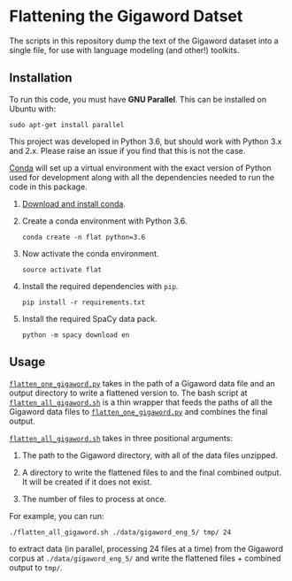# Flattening the Gigaword Datset

The scripts in this repository dump the text of the Gigaword dataset into a single file, for use 
with language modeling (and other!) toolkits.

## Installation

To run this code, you must have **GNU Parallel**. This can be installed on Ubuntu with:

```
sudo apt-get install parallel
```

This project was developed in Python 3.6, but should work with Python 3.x and 2.x.
Please raise an issue if you find that this is not the case.

[Conda](https://conda.io/) will set up a virtual environment with the exact
version of Python used for development along with all the dependencies
needed to run the code in this package.

1.  [Download and install conda](https://conda.io/docs/download.html).

2.  Create a conda environment with Python 3.6.

    ```
    conda create -n flat python=3.6
    ```

3.  Now activate the conda environment.

    ```
    source activate flat
    ```

4.  Install the required dependencies with `pip`.

    ```
    pip install -r requirements.txt
    ```

5.  Install the required SpaCy data pack.
    ```
    python -m spacy download en
    ```
    
## Usage

[`flatten_one_gigaword.py`](./flatten_one_gigaword.py) takes in the path of a Gigaword data file
and an output directory to write a flattened version to. The bash script at 
[`flatten_all_gigaword.sh`](./flatten_all_gigaword.sh) is a thin wrapper that feeds the paths of all the
Gigaword data files to [`flatten_one_gigaword.py`](./flatten_one_gigaword.py) and combines the final output.

[`flatten_all_gigaword.sh`](./flatten_all_gigaword.sh) takes in three positional arguments:

1.  The path to the Gigaword directory, with all of the data files unzipped.

2.  A directory to write the flattened files to and the final combined output. 
    It will be created if it does not exist.

3. The number of files to process at once.

For example, you can run:

```
./flatten_all_gigaword.sh ./data/gigaword_eng_5/ tmp/ 24
```

to extract data (in parallel, processing 24 files at a time) from the Gigaword corpus 
at `./data/gigaword_eng_5/` and write the flattened files + combined output to `tmp/`. 
